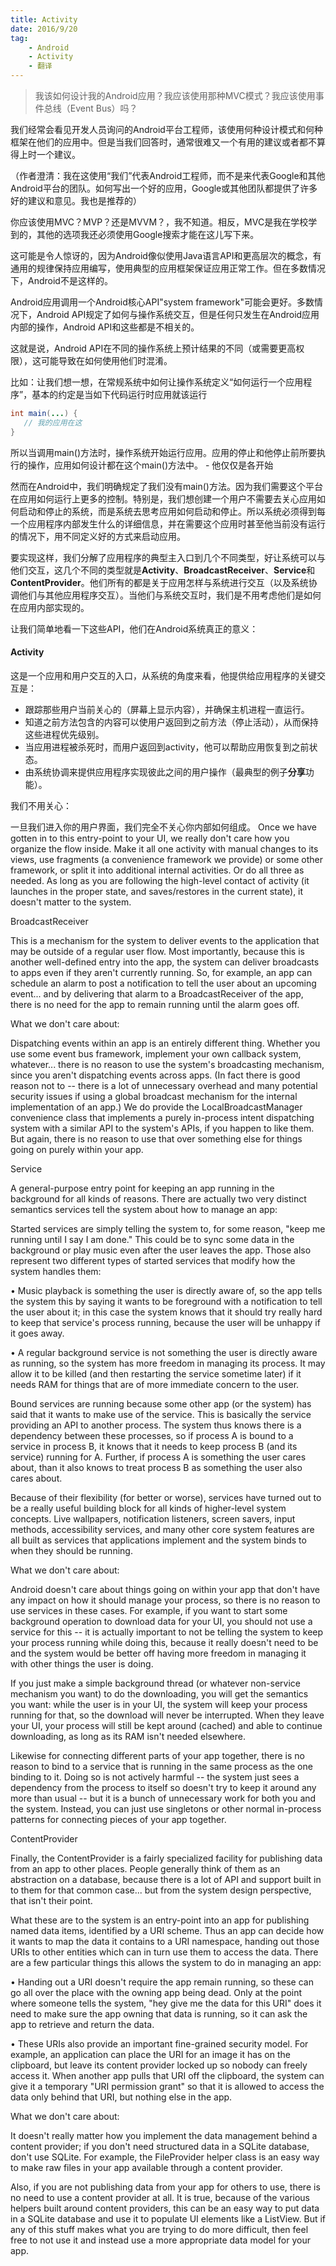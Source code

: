 ```yaml
---
title: Activity
date: 2016/9/20
tag:
    - Android
    - Activity
    - 翻译
---
```



> 我该如何设计我的Android应用？我应该使用那种MVC模式？我应该使用事件总线（Event Bus）吗？

我们经常会看见开发人员询问的Android平台工程师，该使用何种设计模式和何种框架在他们的应用中。但是当我们回答时，通常很难又一个有用的建议或者都不算得上时一个建议。

（作者澄清：我在这使用“我们”代表Android工程师，而不是来代表Google和其他Android平台的团队。如何写出一个好的应用，Google或其他团队都提供了许多好的建议和意见。我也是推荐的）

你应该使用MVC？MVP？还是MVVM？，我不知道。相反，MVC是我在学校学到的，其他的选项我还必须使用Google搜索才能在这儿写下来。

这可能是令人惊讶的，因为Android像似使用Java语言API和更高层次的概念，有通用的规律保持应用编写，使用典型的应用框架保证应用正常工作。但在多数情况下，Android不是这样的。

Android应用调用一个Android核心API"system framework"可能会更好。多数情况下，Android API规定了如何与操作系统交互，但是任何只发生在Android应用内部的操作，Android API和这些都是不相关的。

这就是说，Android API在不同的操作系统上预计结果的不同（或需要更高权限），这可能导致在如何使用他们时混淆。

比如：让我们想一想，在常规系统中如何让操作系统定义“如何运行一个应用程序”，基本的约定是当如下代码运行时应用就该运行
```java
int main(...) {
   // 我的应用在这
}
```

所以当调用main()方法时，操作系统开始运行应用。应用的停止和他停止前所要执行的操作，应用如何设计都在这个main()方法中。 - 他仅仅是各开始

然而在Android中，我们明确规定了我们没有main()方法。因为我们需要这个平台在应用如何运行上更多的控制。特别是，我们想创建一个用户不需要去关心应用如何启动和停止的系统，而是系统去思考应用如何启动和停止。所以系统必须得到每一个应用程序内部发生什么的详细信息，并在需要这个应用时甚至他当前没有运行的情况下，用不同定义好的方式来启动应用。

要实现这样，我们分解了应用程序的典型主入口到几个不同类型，好让系统可以与他们交互，这几个不同的类型就是**Activity**、**BroadcastReceiver**、**Service**和**ContentProvider**。他们所有的都是关于应用怎样与系统进行交互（以及系统协调他们与其他应用程序交互）。当他们与系统交互时，我们是不用考虑他们是如何在应用内部实现的。

让我们简单地看一下这些API，他们在Android系统真正的意义：

#### Activity

这是一个应用和用户交互的入口，从系统的角度来看，他提供给应用程序的关键交互是：

* 跟踪那些用户当前关心的（屏幕上显示内容），并确保主机进程一直运行。
* 知道之前方法包含的内容可以使用户返回到之前方法（停止活动），从而保持这些进程优先级别。
* 当应用进程被杀死时，而用户返回到activity，他可以帮助应用恢复到之前状态。
* 由系统协调来提供应用程序实现彼此之间的用户操作（最典型的例子**分享**功能）。

我们不用关心：

一旦我们进入你的用户界面，我们完全不关心你内部如何组成。
Once we have gotten in to this entry-point to your UI, we really don't care how you organize the flow inside.  Make it all one activity with  manual changes to its views, use fragments (a convenience framework we provide) or some other framework, or split it into additional internal activities.  Or do all three as needed.  As long as you are following the high-level contact of activity (it launches in the proper state, and saves/restores in the current state), it doesn't matter to the system.


BroadcastReceiver

This is a mechanism for the system to deliver events to the application that may be outside of a regular user flow.  Most importantly, because this is another well-defined entry into the app, the system can deliver broadcasts to apps even if they aren't currently running.  So, for example, an app can schedule an alarm to post a notification to tell the user about an upcoming event...  and by delivering that alarm to a BroadcastReceiver of the app, there is no need for the app to remain running until the alarm goes off.

What we don't care about:

Dispatching events within an app is an entirely different thing.  Whether you use some event bus framework, implement your own callback system, whatever...  there is no reason to use the system's broadcasting mechanism, since you aren't dispatching events across apps.  (In fact there is good reason not to -- there is a lot of unnecessary overhead and many potential security issues if using a global broadcast mechanism for the internal implementation of an app.)  We do provide the LocalBroadcastManager convenience class that implements a purely in-process intent dispatching system with a similar API to the system's APIs, if you happen to like them.  But again, there is no reason to use that over something else for things going on purely within your app.

Service

A general-purpose entry point for keeping an app running in the background for all kinds of reasons.  There are actually two very distinct semantics services tell the system about how to manage an app:

Started services are simply telling the system to, for some reason, "keep me running until I say I am done."  This could be to sync some data in the background or play music even after the user leaves the app.  Those also represent two different types of started services that modify how the system handles them:

• Music playback is something the user is directly aware of, so the app tells the system this by saying it wants to be foreground with a notification to tell the user about it; in this case the system knows that it should try really hard to keep that service's process running, because the user will be unhappy if it goes away.

• A regular background service is not something the user is directly aware as running, so the system has more freedom in managing its process.  It may allow it to be killed (and then restarting the service sometime later) if it needs RAM for things that are of more immediate concern to the user.

Bound services are running because some other app (or the system) has said that it wants to make use of the service.  This is basically the service providing an API to another process.  The system thus knows there is a dependency between these processes, so if process A is bound to a service in process B, it knows that it needs to keep process B (and its service) running for A.  Further, if process A is something the user cares about, than it also knows to treat process B as something the user also cares about.

Because of their flexibility (for better or worse), services have turned out to be a really useful building block for all kinds of higher-level system concepts.  Live wallpapers, notification listeners, screen savers, input methods, accessibility services, and many other core system features are all built as services that applications implement and the system binds to when they should be running.

What we don't care about:

Android doesn't care about things going on within your app that don't have any impact on how it should manage your process, so there is no reason to use services in these cases.  For example, if you want to start some background operation to download data for your UI, you should not use a service for this -- it is actually important to not be telling the system to keep your process running while doing this, because it really doesn't need to be and the system would be better off having more freedom in managing it with other things the user is doing.

If you just make a simple background thread (or whatever non-service mechanism you want) to do the downloading, you will get the semantics you want: while the user is in your UI, the system will keep your process running for that, so the download will never be interrupted.  When they leave your UI, your process will still be kept around (cached) and able to continue downloading, as long as its RAM isn't needed elsewhere.

Likewise for connecting different parts of your app together, there is no reason to bind to a service that is running in the same process as the one binding to it.  Doing so is not actively harmful -- the system just sees a dependency from the process to itself so doesn't try to keep it around any more than usual -- but it is a bunch of unnecessary work for both you and the system.  Instead, you can just use singletons or other normal in-process patterns for connecting pieces of your app together.

ContentProvider

Finally, the ContentProvider is a fairly specialized facility for publishing data from an app to other places.  People generally think of them as an abstraction on a database, because there is a lot of API and support built in to them for that common case...  but from the system design perspective, that isn't their point.

What these are to the system is an entry-point into an app for publishing named data items, identified by a URI scheme.  Thus an app can decide how it wants to map the data it contains to a URI namespace, handing out those URIs to other entities which can in turn use them to access the data.  There are a few particular things this allows the system to do in managing an app:

• Handing out a URI doesn't require the app remain running, so these can go all over the place with the owning app being dead.  Only at the point where someone tells the system, "hey give me the data for this URI" does it need to make sure the app owning that data is running, so it can ask the app to retrieve and return the data.

• These URIs also provide an important fine-grained security model.  For example, an application can place the URI for an image it has on the clipboard, but leave its content provider locked up so nobody can freely access it.  When another app pulls that URI off the clipboard, the system can give it a temporary "URI permission grant" so that it is allowed to access the data only behind that URI, but nothing else in the app.

What we don't care about:

It doesn't really matter how you implement the data management behind a content provider; if you don't need structured data in a SQLite database, don't use SQLite.  For example, the FileProvider helper class is an easy way to make raw files in your app available through a content provider.

Also, if you are not publishing data from your app for others to use, there is no need to use a content provider at all.  It is true, because of the various helpers built around content providers, this can be an easy way to put data in a SQLite database and use it to populate UI elements like a ListView.  But if any of this stuff makes what you are trying to do more difficult, then feel free to not use it and instead use a more appropriate data model for your app.﻿
